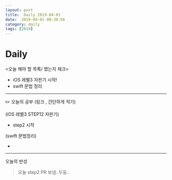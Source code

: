 ```yaml
---
layout: post
title:  Daily 2019-04-01
date:  2019-04-01 09:30:56
category: daily
tags: [2019]
---
```


# Daily

<오늘 해야 할 목록/ 했는지 체크>

- iOS 레벨3 자판기 시작!
- swift 문법 정리

------

✏️ 오늘의 공부 (링크 , 간단하게 적기)

(iOS 레벨3  STEP12 자판기)

- step2 시작

(swift 문법정리)

- 

------

오늘의 반성

> 오늘 step2 PR 보냄..두둥..
